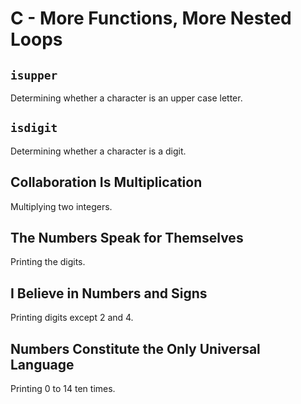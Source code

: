 # C - More Functions, More Nested Loops

## `isupper`
Determining whether a character is an upper case letter.

## `isdigit`
Determining whether a character is a digit.

## Collaboration Is Multiplication
Multiplying two integers.

## The Numbers Speak for Themselves
Printing the digits.

## I Believe in Numbers and Signs
Printing digits except 2 and 4.

## Numbers Constitute the Only Universal Language
Printing 0 to 14 ten times.
